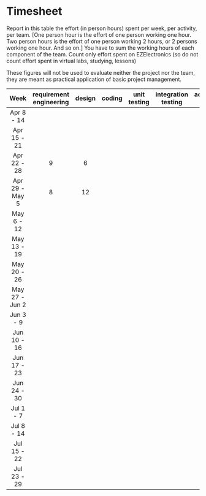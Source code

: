 # Timesheet

Report in this table the effort (in person hours) spent per week, per activity, per team.
[One person hour is the effort of one person working one hour.
Two person hours is the effort of one person working 2 hours, or 2 persons working one hour. And so on.]
You have to sum the working hours of each component of the team.
Count only effort spent on EZElectronics (so do not count effort spent in virtual labs, studying, lessons)

These figures will not be used to evaluate neither the project nor the team, they are meant as practical application of basic project management.

|      Week      | requirement engineering | design | coding | unit testing | integration testing | acceptance testing | management | git maven |
| :------------: | :---------------------: | :----: | :----: | :----------: | :-----------------: | :----------------: | :--------: | :-------: |
|   Apr 8 - 14   |                         |        |        |              |                     |                    |            |           |
|  Apr 15 - 21   |                         |        |        |              |                     |                    |     3      |           |
|  Apr 22 - 28   |            9            |   6    |        |              |                     |                    |            |           |
| Apr 29 - May 5 |            8            |   12   |        |              |                     |                    |            |           |
|   May 6 - 12   |                         |        |        |              |                     |                    |            |           |
|  May 13 - 19   |                         |        |        |              |                     |                    |            |           |
|  May 20 - 26   |                         |        |        |              |                     |                    |            |           |
| May 27 - Jun 2 |                         |        |        |              |                     |                    |            |           |
|   Jun 3 - 9    |                         |        |        |              |                     |                    |            |           |
|  Jun 10 - 16   |                         |        |        |              |                     |                    |            |           |
|  Jun 17 - 23   |                         |        |        |              |                     |                    |            |           |
|  Jun 24 - 30   |                         |        |        |              |                     |                    |            |           |
|   Jul 1 - 7    |                         |        |        |              |                     |                    |            |           |
|   Jul 8 - 14   |                         |        |        |              |                     |                    |            |           |
|  Jul 15 - 22   |                         |        |        |              |                     |                    |            |           |
|  Jul 23 - 29   |                         |        |        |              |                     |                    |            |           |
